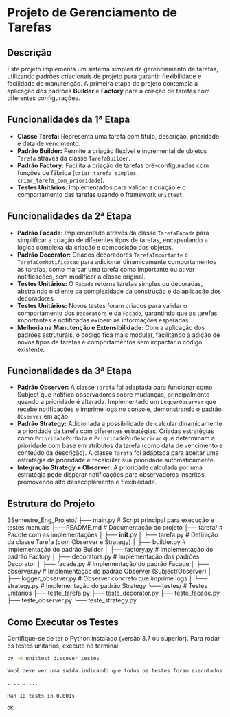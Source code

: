 # Projeto de Gerenciamento de Tarefas

## Descrição

Este projeto implementa um sistema simples de gerenciamento de tarefas, utilizando padrões criacionais de projeto para garantir flexibilidade e facilidade de manutenção. A primeira etapa do projeto contempla a aplicação dos padrões **Builder** e **Factory** para a criação de tarefas com diferentes configurações.

## Funcionalidades da 1ª Etapa

- **Classe Tarefa:** Representa uma tarefa com título, descrição, prioridade e data de vencimento.
- **Padrão Builder:** Permite a criação flexível e incremental de objetos `Tarefa` através da classe `TarefaBuilder`.
- **Padrão Factory:** Facilita a criação de tarefas pré-configuradas com funções de fábrica (`criar_tarefa_simples`, `criar_tarefa_com_prioridade`).
- **Testes Unitários:** Implementados para validar a criação e o comportamento das tarefas usando o framework `unittest`.

## Funcionalidades da 2ª Etapa

- **Padrão Facade:** Implementado através da classe `TarefaFacade` para simplificar a criação de diferentes tipos de tarefas, encapsulando a lógica complexa da criação e composição dos objetos.
- **Padrão Decorator:** Criados decoradores `TarefaImportante` e `TarefaComNotificacao` para adicionar dinamicamente comportamentos às tarefas, como marcar uma tarefa como importante ou ativar notificações, sem modificar a classe original.
- **Testes Unitários:** O `Facade` retorna tarefas simples ou decoradas, abstraindo o cliente da complexidade da construção e da aplicação dos decoradores.
- **Testes Unitários:** Novos testes foram criados para validar o comportamento dos `Decorators` e da `Facade`, garantindo que as tarefas importantes e notificadas exibem as informações esperadas.
- **Melhoria na Manutenção e Extensibilidade:** Com a aplicação dos padrões estruturais, o código fica mais modular, facilitando a adição de novos tipos de tarefas e comportamentos sem impactar o código existente.

## Funcionalidades da 3ª Etapa

- **Padrão Observer:** A classe `Tarefa` foi adaptada para funcionar como Subject que notifica observadores sobre mudanças, principalmente quando a prioridade é alterada. Implementado um `LoggerObserver` que recebe notificações e imprime logs no console, demonstrando o padrão `Observer` em ação.
- **Padrão Strategy:** Adicionada a possibilidade de calcular dinamicamente a prioridade da tarefa com diferentes estratégias. Criadas estratégias como `PrioridadePorData` e `PrioridadePorDescricao` que determinam a prioridade com base em atributos da tarefa (como data de vencimento e conteúdo da descrição). A classe `Tarefa` foi adaptada para aceitar uma estratégia de prioridade e recalcular sua prioridade automaticamente.
- **Integração Strategy + Observer:** A prioridade calculada por uma estratégia pode disparar notificações para observadores inscritos, promovendo alto desacoplamento e flexibilidade.

## Estrutura do Projeto

3Semestre_Eng_Projeto/
├── main.py                # Script principal para execução e testes manuais
├── README.md              # Documentação do projeto
├── tarefa/                # Pacote com as implementações
│   ├── __init__.py
│   ├── tarefa.py          # Definição da classe Tarefa (com Observer e Strategy)
│   ├── builder.py         # Implementação do padrão Builder
│   ├── factory.py         # Implementação do padrão Factory
│   ├── decorators.py      # Implementação dos padrões Decorator
│   ├── facade.py          # Implementação do padrão Facade
│   ├── observer.py        # Implementação do padrão Observer (Subject/Observer)
│   ├── logger_observer.py # Observer concreto que imprime logs
│   └── strategy.py        # Implementação do padrão Strategy
└── testes/                # Testes unitários
    ├── teste_tarefa.py
    ├── teste_decorator.py
    ├── teste_facade.py
    ├── teste_observer.py
    └── teste_strategy.py


## Como Executar os Testes

Certifique-se de ter o Python instalado (versão 3.7 ou superior). Para rodar os testes unitários, execute no terminal:

```bash
py -m unittest discover testes

Você deve ver uma saída indicando que todos os testes foram executados com sucesso:

..........
----------------------------------------------------------------------
Ran 10 tests in 0.001s

OK
